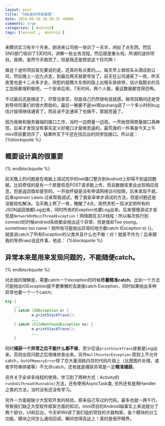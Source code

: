 ```yaml
---
layout: post
title: "SNG迷你项目感悟"
date: 2014-06-20 16:38:32 +0800
comments: true
categories: [ Android]
tags: [tencent ,  Android ]
---
```


来腾讯实习有半个月来，刚进来公司统一培训了一天半，闲扯了点东西。然后SNG部门培训了3天时间，讲解一些业务流程。然后就是重头戏，所谓的迷你项目。我擦，虽然今天做完了，但是我还是想说这个巨坑啊！

<!--more-->
做这个迷你项目首先要说的是，还真的有点累的。。。每天早上做班车从酒店到公司，然后晚上一边九点走，到最后两天就更夸张了。前天在公司通宵了一夜，昨天夜里也是十二点多才走，欣慰的是腾大东侧的路上出租车排排停，估计我鹅长的员工加班都很积极吧。一个安卓应用，7天时间，两个人做，看这数据都觉得恐怖。

不过最后还是搞定了，尽管没拿奖，但是自己仍然很有成就感。做项目期间还是受到导师同事们的很大帮助的。最后一晚要不是wii帮qiuhang调了一个多小时的bug估计就得继续通宵了，而且说不定通宵了也搞不，那就苦逼了。

因为我做和服务器端的接口工作，当时一边商量一边改。一开始觉得商量接口真麻烦，后来才发现没有事先定义好接口才是做苦逼的。最荒唐的一件事是今天上午mini项目要测评了，结果昨天下午还在找后台的同学加接口。所以说：
{%blockquote %}
<h2>概要设计真的很重要</h2>
{% endblockquote  %}

前天晚上的问题是在电脑上调试完毕的net接口整合到Android上却得不到返回数据，比较奇怪的是有一个房屋信息POST请求能上传，而且数据库里会出现相应信息，但是返回值却是空的。一开始怀疑是没有申请网络访问权限，后来发现不是。后来sponsor Lewis 过来帮我调试，教了我安卓单步调试的方法，但是问题还是没能轻松解决。当天晚上熬了一夜，睡醒了4点，突然灵机一现决定把所有的JSON返回值都Log出来，同时所有的Exeption也要Log出来。后来慢慢调试才发现是`NetworkOnMainThreadException`！网络跑在主UI线程！所以每次执行到connect的时候android系统都会抛出这个异常，但是我却Too young， sometimes too naive！把所有可能抛出异常的地方都catch (Exception e) {}。就是说catch了所有Exception的父类并且什么也不做！对！就是不作为！后来跟我的导师raez说这件事，他说：
{%blockquote %}
<h2>异常本来是用来发现问题的，不能随便catch。</h2>
{% endblockquote  %}

对此我的理解是，需要catch一个exception的时候**尽量精准catch**。比如一个方法可能抛出IOException就不要懒懒的去直接catch Exception，同时如果抛出多种异常也要一个一个catch;
``` java
try {
    ...
    } catch (IOException e) {
            e.printStackTrace();
            ...
    } catch (FileNotFoundException ex) {
            e.printStackTrace();
            ...
    }
```
同时**捕获一个异常之后不能什么都不做**，至少应该`printStackTrace`或者是Log出来，否则出现问题之后很难排查出来。另外`NullPointerException` 原则上不允许catch，`OutOfMemoryError`除了在大量消耗内存的代码片段上（比图图片处理，或者字符串拼接等）不允许catch。还有就是捕获异常是一定**精准捕获**。

另外关于安卓多线程的使用，学习到了两种方式：Activity的`runOnUiThread(Runnable)`方法，还有使用AsyncTask类, 另外还有是用Handler之类的方法，当时没有还没有学习。

另外一方面是缺少大型软开发的经验，原来自己写过的代码，最多也就一两千行。导致我们缺乏大型软件框架方面的知识。mini项目的Android端事实上来说就分了两个部分，UI和后台。今天听Wii讲了我们组的项目的大致构架，各个模块的分工功能，模块之间怎么通信回调，瞬间觉得高达上！真的是很开眼界。
